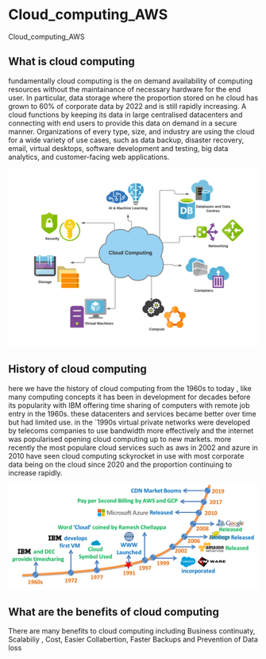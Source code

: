 # Cloud_computing_AWS
Cloud_computing_AWS



## What is cloud computing

fundamentally cloud computing is the on demand availability of computing resources without the maintainance of necessary hardware for the end user. In particular, data storage  where the proportion stored on he cloud has grown to 60% of corporate data by 2022 and is still rapidly increasing.
A cloud functions by keeping its data in large centralised datacenters and connecting with end users to provide this data on demand in  a secure manner. Organizations of every type, size, and industry are using the cloud for a wide variety of use cases, such as data backup, disaster recovery, email, virtual desktops, software development and testing, big data analytics, and customer-facing web applications.


![Alt text](Cloud-Computing.jpg.webp "a title")

## History of cloud computing

here we have the history of cloud computing from the 1960s to today , like many computing concepts it has been in development for decades before its popularity with IBM offering time sharing of computers with remote job entry in the 1960s. these datacenters and services became better over time but had limited use.
in the `1990s virtual private networks were developed by telecoms companies to use bandwidth more effectively and the internet was popularised opening cloud computing up to new markets.
more recently the most populare cloud services such as aws in 2002 and azure in 2010 have seen cloud computing sckyrocket in use with most corporate data being on the cloud since 2020 and the proportion continuing to increase rapidly.


![Alt text](History-of-Cloud-Computing.png "a title")

## What are the benefits of cloud computing

There are many benefits to cloud computing including Business continuaty, Scalabiliy , Cost, Easier Collabertion, Faster Backups and Prevention of Data loss
